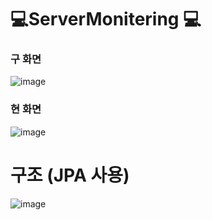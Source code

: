 # 💻ServerMonitering 💻

### 구 화면 
![image](https://user-images.githubusercontent.com/73218962/199677958-be724566-2a98-481e-b13a-b090e02f513c.png)

### 현 화면 
![image](https://user-images.githubusercontent.com/73218962/207484631-5d196e1f-57a7-4952-ad00-59d06ddb5e43.png)

# 구조 (JPA 사용)
![image](https://user-images.githubusercontent.com/73218962/199893563-413c5446-ee05-4927-b9ad-aa61abf898b9.png)
